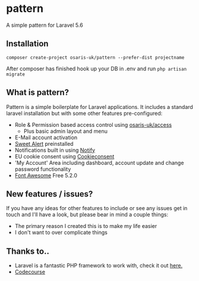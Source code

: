 # pattern
A simple pattern for Laravel 5.6

## Installation

`composer create-project osaris-uk/pattern --prefer-dist projectname`

After composer has finished hook up your DB in .env and run `php artisan migrate`

## What is pattern?

Pattern is a simple boilerplate for Laravel applications.  It includes a standard laravel installation but with some other features pre-configured:

 - Role & Permission based access control using [osaris-uk/access](https://github.com/osaris-uk/access)
   - Plus basic admin layout and menu
 - E-Mail account activation
 - [Sweet Alert](https://github.com/t4t5/sweetalert) preinstalled
 - Notifications built in using [Notify](https://github.com/codecourse/notify)
 - EU cookie consent using [Cookieconsent](https://github.com/insites/cookieconsent)
 - 'My Account' Area including dashboard, account update and change password functionality
 - [Font Awesome](https://fontawesome.com/) Free 5.2.0

## New features / issues?

If you have any ideas for other features to include or see any issues get in touch and I'll have a look, but please bear in mind a couple things:

 - The primary reason I created this is to make my life easier
 - I don't want to over complicate things

## Thanks to..

 - Laravel is a fantastic PHP framework to work with, check it out [here.](https://laravel.com/)
 - [Codecourse](https://www.codecourse.com)